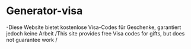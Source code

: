 # Generator-visa
-Diese Website bietet kostenlose Visa-Codes für Geschenke, garantiert jedoch keine Arbeit               /This site provides free Visa codes for gifts, but does not guarantee work                                                           /                  
